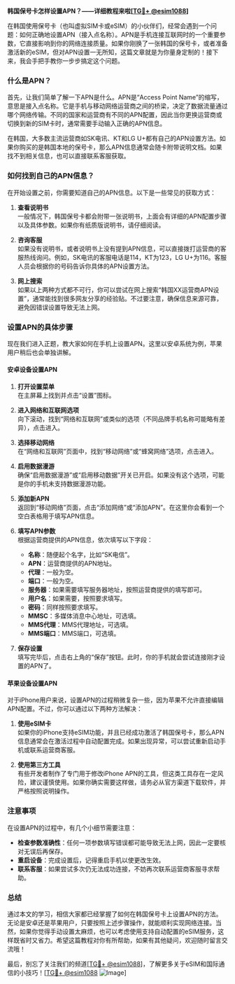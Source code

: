 **韩国保号卡怎样设置APN？——详细教程来啦[[TG💪+ @esim1088](https://t.me/s/esim1088)]**

在韩国使用保号卡（也叫虚拟SIM卡或eSIM）的小伙伴们，经常会遇到一个问题：如何正确地设置APN（接入点名称）。APN是手机连接互联网时的一个重要参数，它直接影响到你的网络连接质量。如果你刚换了一张韩国的保号卡，或者准备激活新的eSIM，但对APN设置一无所知，这篇文章就是为你量身定制的！接下来，我会手把手教你一步步搞定这个问题。

### 什么是APN？

首先，让我们简单了解一下APN是什么。APN是“Access Point Name”的缩写，意思是接入点名称。它是手机与移动网络运营商之间的桥梁，决定了数据流量通过哪个网络传输。不同的国家和运营商有不同的APN配置，因此当你更换运营商或切换到新的SIM卡时，通常需要手动输入正确的APN信息。

在韩国，大多数主流运营商如SK电讯、KT和LG U+都有自己的APN设置方法。如果你购买的是韩国本地的保号卡，那么APN信息通常会随卡附带说明文档。如果找不到相关信息，也可以直接联系客服获取。

### 如何找到自己的APN信息？

在开始设置之前，你需要知道自己的APN信息。以下是一些常见的获取方式：

1. **查看说明书**  
   一般情况下，韩国保号卡都会附带一张说明书，上面会有详细的APN配置步骤以及具体参数。如果你有纸质版说明书，请仔细阅读。

2. **咨询客服**  
   如果没有说明书，或者说明书上没有提到APN信息，可以直接拨打运营商的客服热线询问。例如，SK电讯的客服电话是114，KT为123，LG U+为116。客服人员会根据你的号码告诉你具体的APN设置方法。

3. **网上搜索**  
   如果以上两种方式都不可行，你可以尝试在网上搜索“韩国XX运营商APN设置”，通常能找到很多网友分享的经验贴。不过要注意，确保信息来源可靠，避免因错误设置导致无法上网。

### 设置APN的具体步骤

现在我们进入正题，教大家如何在手机上设置APN。这里以安卓系统为例，苹果用户稍后也会单独讲解。

#### 安卓设备设置APN

1. **打开设置菜单**  
   在主屏幕上找到并点击“设置”图标。

2. **进入网络和互联网选项**  
   向下滚动，找到“网络和互联网”或类似的选项（不同品牌手机名称可能略有差异），点击进入。

3. **选择移动网络**  
   在“网络和互联网”页面中，找到“移动网络”或“蜂窝网络”选项，点击进入。

4. **启用数据漫游**  
   确保“启用数据漫游”或“启用移动数据”开关已开启。如果没有这个选项，可能是你的手机未支持数据漫游功能。

5. **添加新APN**  
   返回到“移动网络”页面，点击“添加网络”或“添加APN”。在这里你会看到一个空白表格用于填写APN信息。

6. **填写APN参数**  
   根据运营商提供的APN信息，依次填写以下字段：
   - **名称**：随便起个名字，比如“SK电信”。
   - **APN**：运营商提供的APN地址。
   - **代理**：一般为空。
   - **端口**：一般为空。
   - **服务器**：如果需要填写服务器地址，按照运营商提供的填写即可。
   - **用户名**：如果需要，按照要求填写。
   - **密码**：同样按照要求填写。
   - **MMSC**：多媒体消息中心地址，可选填。
   - **MMS代理**：MMS代理地址，可选填。
   - **MMS端口**：MMS端口，可选填。

7. **保存设置**  
   填写完毕后，点击右上角的“保存”按钮。此时，你的手机就会尝试连接刚才设置的APN了。

#### 苹果设备设置APN

对于iPhone用户来说，设置APN的过程稍微复杂一些，因为苹果不允许直接编辑APN配置。不过，你可以通过以下两种方法解决：

1. **使用eSIM卡**  
   如果你的iPhone支持eSIM功能，并且已经成功激活了韩国保号卡，那么APN信息通常会在激活过程中自动配置完成。如果出现异常，可以尝试重新启动手机或联系运营商客服。

2. **使用第三方工具**  
   有些开发者制作了专门用于修改iPhone APN的工具，但这类工具存在一定风险，建议谨慎使用。如果你确实需要这样做，请务必从官方渠道下载软件，并严格按照说明操作。

### 注意事项

在设置APN的过程中，有几个小细节需要注意：

- **检查参数准确性**：任何一项参数填写错误都可能导致无法上网，因此一定要核对无误后再保存。
- **重启设备**：完成设置后，记得重启手机以使更改生效。
- **联系客服**：如果尝试多次仍无法成功连接，不妨再次联系运营商客服寻求帮助。

### 总结

通过本文的学习，相信大家都已经掌握了如何在韩国保号卡上设置APN的方法。无论是安卓还是苹果用户，只要按照上述步骤操作，就能顺利实现网络连接。当然，如果你觉得手动设置太麻烦，也可以考虑使用支持自动配置的eSIM服务，这样既省时又省力。希望这篇教程对你有所帮助，如果有其他疑问，欢迎随时留言交流哦！

最后，别忘了关注我们的频道[[TG💪+ @esim1088](https://t.me/s/esim1088)]，了解更多关于eSIM和国际通信的小技巧！[[TG💪+ @esim1088](https://t.me/s/esim1088) ![Image](https://i.postimg.cc/4NQfJmqS/Snipaste-2025-05-13-00-14-12.png)]